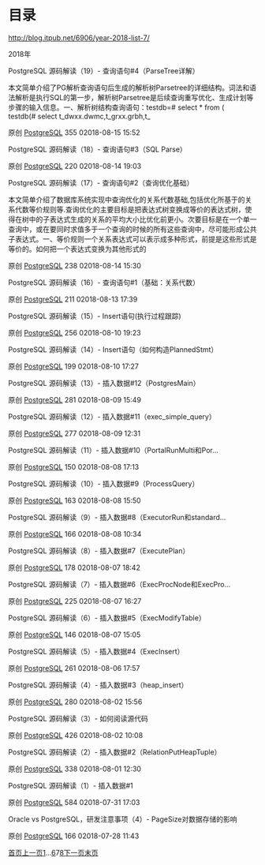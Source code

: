 目录
====

<http://blog.itpub.net/6906/year-2018-list-7/>

2018年

PostgreSQL 源码解读（19）- 查询语句\#4（ParseTree详解）

本文简单介绍了PG解析查询语句后生成的解析树Parsetree的详细结构。词法和语法解析是执行SQL的第一步，解析树Parsetree是后续查询重写优化、生成计划等步骤的输入信息。一、解析树结构查询语句：testdb=\# select \* from (
testdb(\# select t_dwxx.dwmc,t_grxx.grbh,t\_

原创 [PostgreSQL](http://blog.itpub.net/postgresql/) 355 02018-08-15 15:52

PostgreSQL 源码解读（18）- 查询语句\#3（SQL Parse）

原创 [PostgreSQL](http://blog.itpub.net/postgresql/) 220 02018-08-14 19:03

PostgreSQL 源码解读（17）- 查询语句\#2（查询优化基础）

本文简单介绍了数据库系统实现中查询优化的关系代数基础,包括优化所基于的关系代数等价规则等.查询优化的主要目标是把表达式树变换成等价的表达式树，使得在树中的子表达式生成的关系的平均大小比优化前更小。次要目标是在一个单一查询中，或在要同时求值多于一个查询的时候的所有这些查询中，尽可能形成公共子表达式。一、等价规则一个关系表达式可以表示成多种形式，前提是这些形式是等价的。如何把一个表达式变换为其他形式的

原创 [PostgreSQL](http://blog.itpub.net/postgresql/) 238 02018-08-14 15:30

PostgreSQL 源码解读（16）- 查询语句\#1（基础：关系代数）

原创 [PostgreSQL](http://blog.itpub.net/postgresql/) 211 02018-08-13 17:39

PostgreSQL 源码解读（15）- Insert语句(执行过程跟踪)

原创 [PostgreSQL](http://blog.itpub.net/postgresql/) 256 02018-08-10 19:23

PostgreSQL 源码解读（14）- Insert语句（如何构造PlannedStmt）

原创 [PostgreSQL](http://blog.itpub.net/postgresql/) 199 02018-08-10 17:27

PostgreSQL 源码解读（13）- 插入数据\#12（PostgresMain）

原创 [PostgreSQL](http://blog.itpub.net/postgresql/) 281 02018-08-09 15:49

PostgreSQL 源码解读（12）- 插入数据\#11（exec_simple_query）

原创 [PostgreSQL](http://blog.itpub.net/postgresql/) 277 02018-08-09 12:31

PostgreSQL 源码解读（11）- 插入数据\#10（PortalRunMulti和Por...

原创 [PostgreSQL](http://blog.itpub.net/postgresql/) 150 02018-08-08 17:13

PostgreSQL 源码解读（10）- 插入数据\#9（ProcessQuery）

原创 [PostgreSQL](http://blog.itpub.net/postgresql/) 163 02018-08-08 15:50

PostgreSQL 源码解读（9）- 插入数据\#8（ExecutorRun和standard...

原创 [PostgreSQL](http://blog.itpub.net/postgresql/) 166 02018-08-08 10:34

PostgreSQL 源码解读（8）- 插入数据\#7（ExecutePlan）

原创 [PostgreSQL](http://blog.itpub.net/postgresql/) 178 02018-08-07 18:42

PostgreSQL 源码解读（7）- 插入数据\#6（ExecProcNode和ExecPro...

原创 [PostgreSQL](http://blog.itpub.net/postgresql/) 225 02018-08-07 16:27

PostgreSQL 源码解读（6）- 插入数据\#5（ExecModifyTable）

原创 [PostgreSQL](http://blog.itpub.net/postgresql/) 146 02018-08-07 15:05

PostgreSQL 源码解读（5）- 插入数据\#4（ExecInsert）

原创 [PostgreSQL](http://blog.itpub.net/postgresql/) 261 02018-08-06 17:57

PostgreSQL 源码解读（4）- 插入数据\#3（heap_insert）

原创 [PostgreSQL](http://blog.itpub.net/postgresql/) 280 02018-08-02 15:56

PostgreSQL 源码解读（3）- 如何阅读源代码

原创 [PostgreSQL](http://blog.itpub.net/postgresql/) 426 02018-08-02 10:08

PostgreSQL 源码解读（2）- 插入数据\#2（RelationPutHeapTuple）

原创 [PostgreSQL](http://blog.itpub.net/postgresql/) 338 02018-08-01 12:30

PostgreSQL 源码解读（1）- 插入数据\#1

原创 [PostgreSQL](http://blog.itpub.net/postgresql/) 584 02018-07-31 17:03

Oracle vs PostgreSQL，研发注意事项（4）- PageSize对数据存储的影响

原创 [PostgreSQL](http://blog.itpub.net/postgresql/) 166 02018-07-28 11:43

[首页](http://blog.itpub.net/6906/year-2018-list-1/)[上一页](http://blog.itpub.net/6906/year-2018-list-6/)[1](http://blog.itpub.net/6906/year-2018-list-1/)…[6](http://blog.itpub.net/6906/year-2018-list-6/)7[8下一页末页](http://blog.itpub.net/6906/year-2018-list-8/)
